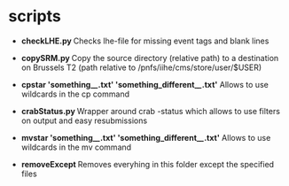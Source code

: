 scripts
=======

 * **checkLHE.py <lhe-file>**
   Checks lhe-file for missing event tags and blank lines

 * **copySRM.py <source> <destination>**
   Copy the source directory (relative path) to a destination on Brussels T2 (path relative to /pnfs/iihe/cms/store/user/$USER) 

 * **cpstar 'something_*_*.txt' 'something_different_*_*.txt'**
   Allows to use wildcards in the cp command

 * **crabStatus.py <options>**
   Wrapper around crab -status which allows to use filters on output and easy resubmissions

 * **mvstar 'something_*_*.txt' 'something_different_*_*.txt'**
   Allows to use wildcards in the mv command

 * **removeExcept <files>**
  Removes everyhing in this folder except the specified files


